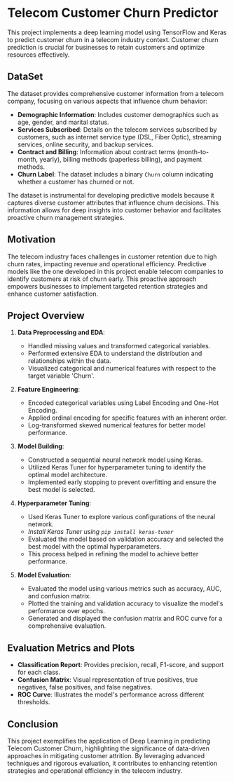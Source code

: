 # Telecom Customer Churn Predictor

This project implements a deep learning model using TensorFlow and Keras to predict customer churn in a telecom industry context. Customer churn prediction is crucial for businesses to retain customers and optimize resources effectively.

## DataSet
The dataset provides comprehensive customer information from a telecom company, focusing on various aspects that influence churn behavior:
- **Demographic Information**: Includes customer demographics such as age, gender, and marital status.
- **Services Subscribed**: Details on the telecom services subscribed by customers, such as internet service type (DSL, Fiber Optic), streaming services, online security, and backup services.
- **Contract and Billing**: Information about contract terms (month-to-month, yearly), billing methods (paperless billing), and payment methods.
- **Churn Label**: The dataset includes a binary `Churn` column indicating whether a customer has churned or not.

The dataset is instrumental for developing predictive models because it captures diverse customer attributes that influence churn decisions. This information allows for deep insights into customer behavior and facilitates proactive churn management strategies.

## Motivation
The telecom industry faces challenges in customer retention due to high churn rates, impacting revenue and operational efficiency. Predictive models like the one developed in this project enable telecom companies to identify customers at risk of churn early. This proactive approach empowers businesses to implement targeted retention strategies and enhance customer satisfaction.

## Project Overview

1. **Data Preprocessing and EDA**: 
    - Handled missing values and transformed categorical variables.
    - Performed extensive EDA to understand the distribution and relationships within the data.
    - Visualized categorical and numerical features with respect to the target variable 'Churn'.

2. **Feature Engineering**:
    - Encoded categorical variables using Label Encoding and One-Hot Encoding.
    - Applied ordinal encoding for specific features with an inherent order.
    - Log-transformed skewed numerical features for better model performance.

3. **Model Building**:
    - Constructed a sequential neural network model using Keras.
    - Utilized Keras Tuner for hyperparameter tuning to identify the optimal model architecture.
    - Implemented early stopping to prevent overfitting and ensure the best model is selected.

4. **Hyperparameter Tuning**:
    - Used Keras Tuner to explore various configurations of the neural network.
    - *Install Keras Tuner using `pip install keras-tuner`*
    - Evaluated the model based on validation accuracy and selected the best model with the optimal hyperparameters.
    - This process helped in refining the model to achieve better performance.

5. **Model Evaluation**:
    - Evaluated the model using various metrics such as accuracy, AUC, and confusion matrix.
    - Plotted the training and validation accuracy to visualize the model's performance over epochs.
    - Generated and displayed the confusion matrix and ROC curve for a comprehensive evaluation.

## Evaluation Metrics and Plots

- **Classification Report**: Provides precision, recall, F1-score, and support for each class.
- **Confusion Matrix**: Visual representation of true positives, true negatives, false positives, and false negatives.
- **ROC Curve**: Illustrates the model's performance across different thresholds.

## Conclusion
This project exemplifies the application of Deep Learning in predicting Telecom Customer Churn, highlighting the significance of data-driven approaches in mitigating customer attrition. By leveraging advanced techniques and rigorous evaluation, it contributes to enhancing retention strategies and operational efficiency in the telecom industry.

